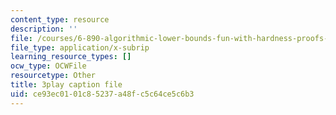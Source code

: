 ```yaml
---
content_type: resource
description: ''
file: /courses/6-890-algorithmic-lower-bounds-fun-with-hardness-proofs-fall-2014/ce93ec0101c85237a48fc5c64ce5c6b3_aDmFyu0Yt7s.vtt
file_type: application/x-subrip
learning_resource_types: []
ocw_type: OCWFile
resourcetype: Other
title: 3play caption file
uid: ce93ec01-01c8-5237-a48f-c5c64ce5c6b3
---
```

